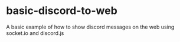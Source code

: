 # basic-discord-to-web
A basic example of how to show discord messages on the web using socket.io and discord.js